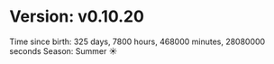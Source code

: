 # Version: v0.10.20
Time since birth: 325 days, 7800 hours, 468000 minutes, 28080000 seconds
Season: Summer ☀️
